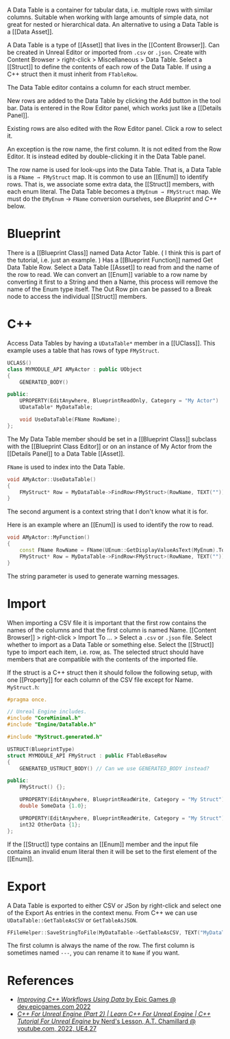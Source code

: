 A Data Table is a container for tabular data, i.e. multiple rows with similar columns.
Suitable when working with large amounts of simple data,
not great for nested or hierarchical data.
An alternative to using a Data Table is a [[Data Asset]].

A Data Table is a type of [[Asset]] that lives in the [[Content Browser]].
Can be created in Unreal Editor or imported from `.csv` or `.json`.
Create with Content Browser > right-click > Miscellaneous > Data Table.
Select a [[Struct]] to define the contents of each row of the Data Table.
If using a C++ struct then it must inherit from `FTableRow`.

The Data Table editor contains a column for each struct member.

New rows are added to the Data Table by clicking the Add button in the tool bar.
Data is entered in the Row Editor panel, which works just like a [[Details Panel]].

Existing rows are also edited with the Row Editor panel.
Click a row to select it.

An exception is the row name, the first column.
It is not edited from the Row Editor.
It is instead edited by double-clicking it in the Data Table panel.

The row name is used for look-ups into the Data Table.
That is, a Data Table is a `FName → FMyStruct` map.
It is common to use an [[Enum]] to identify rows.
That is, we associate some extra data, the [[Struct]] members, with each enum literal.
The Data Table becomes a `EMyEnum → FMyStruct` map.
We must do the `EMyEnum` → `FName` conversion ourselves, see _Blueprint_ and _C++_ below.

# Blueprint

There is a [[Blueprint Class]] named Data Actor Table.
(
I think this is part of the tutorial, i.e. just an example.
)
Has a [[Blueprint Function]] named Get Data Table Row.
Select a Data Table [[Asset]] to read from and the name of the row to read.
We can convert an [[Enum]] variable to a row name  by converting it first to a String and then a Name,
this process will remove the name of the Enum type itself.
The Out Row pin can be passed to a Break node to access the individual [[Struct]] members.


# C++

Access Data Tables by having a `UDataTable*` member in a [[UClass]].
This example uses a table that has rows of type `FMyStruct`.

```cpp
UCLASS()
class MYMODULE_API AMyActor : public UObject
{
	GENERATED_BODY()

public:
	UPROPERTY(EditAnywhere, BlueprintReadOnly, Category = "My Actor")
	UDataTable* MyDataTable;

	void UseDataTable(FName RowName);
};
```

The My Data Table member should be set in a [[Blueprint Class]] subclass with the [[Blueprint Class Editor]] or on an instance of My Actor from the [[Details Panel]] to a Data Table [[Asset]].

`FName` is used to index into the Data Table.

```cpp
void AMyActor::UseDataTable()
{
	FMyStruct* Row = MyDataTable->FindRow<FMyStruct>(RowName, TEXT(""));
}
```

The second argument is a context string that I don't know what it is for.

Here is an example where an [[Enum]] is used to identify the row to read.
```cpp
void AMyActor::MyFunction()
{
	const FName RowName = FName(UEnum::GetDisplayValueAsText(MyEnum).ToString());
	FMyStruct* Row = MyDataTable->FindRow<FMyStruct>(RowName, TEXT(""));
}
```
The string parameter is used to generate warning messages.

# Import

When importing a CSV file it is important that the first row contains the names of the columns and that the first column is named Name.
[[Content Browser]] > right-click > Import To ... > Select a `.csv` or `.json` file.
Select whether to import as a Data Table or something else.
Select the [[Struct]] type to import each item, i.e. row, as.
The selected struct should have members that are compatible with the contents of the imported file.

If the struct is a C++ struct then it should follow the following setup, with one [[Property]] for each column of the CSV file except for Name.
`MyStruct.h`:
```cpp
#pragma once.

// Unreal Engine includes.
#include "CoreMinimal.h"
#include "Engine/DataTable.h"

#include "MyStruct.generated.h"

USTRUCT(BlueprintType)
struct MYMODULE_API FMyStruct : public FTableBaseRow
{
	GENERATED_USTRUCT_BODY() // Can we use GENERATED_BODY instead?

public:
	FMyStruct() {};

	UPROPERTY(EditAnywhere, BlueprintReadWrite, Category = "My Struct")
	double SomeData {1.0};

	UPROPERTY(EditAnywhere, BlueprintReadWrite, Category = "My Struct")
	int32 OtherData {1};
};
```

If the [[Struct]] type contains an [[Enum]] member and the input file contains an invalid enum literal then it will be set to the first element of the 
[[Enum]].


# Export

A Data Table is exported to either CSV or JSon by right-click and select one of the Export As entries in the context menu.
From C++ we can use `UDataTable::GetTableAsCSV` or `GetTableAsJSON`.
```cpp
FFileHelper::SaveStringToFile(MyDataTable->GetTableAsCSV, TEXT("MyDataTable.csv"));
```

The first column is always the name of the row.
The first column is sometimes named `---`, you can rename it to `Name` if you want.


# References

- [_Improving C++ Workflows Using Data_ by Epic Games @ dev.epicgames.com 2022](https://dev.epicgames.com/community/learning/courses/Xp/unreal-engine-improving-c-workflows-using-data/pY1/unreal-engine-project-overview-and-creating-structs)
- [_C++ For Unreal Engine (Part 2) | Learn C++ For Unreal Engine | C++ Tutorial For Unreal Engine_ by Nerd's Lesson, A.T. Chamillard @ youtube.com, 2022, UE4.27](https://youtu.be/IYJwU-rB2jA?t=17385)
